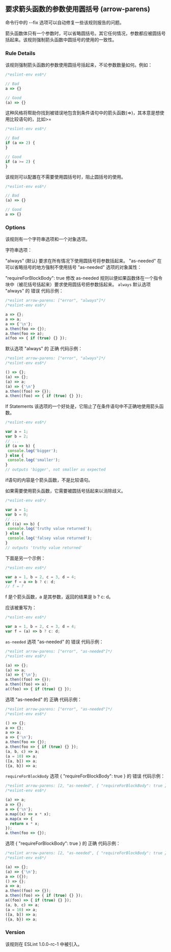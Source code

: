 ## 要求箭头函数的参数使用圆括号 (arrow-parens)

命令行中的 --fix 选项可以自动修复一些该规则报告的问题。

箭头函数体只有一个参数时，可以省略圆括号。其它任何情况，参数都应被圆括号括起来。该规则强制箭头函数中圆括号的使用的一致性。

### Rule Details
该规则强制箭头函数的参数使用圆括号括起来，不论参数数量如何。例如：
```js
/*eslint-env es6*/

// Bad
a => {}

// Good
(a) => {}
```

这种风格将帮助你找到被错误地包含到条件语句中的箭头函数(=>)，其本意是想使用比较语句的，比如>=
```js
/*eslint-env es6*/

// Bad
if (a => 2) {
}

// Good
if (a >= 2) {
}
```

该规则可以配置在不需要使用圆括号时，阻止圆括号的使用。
```js
/*eslint-env es6*/

// Bad
(a) => {}

// Good
a => {}
```

### Options
该规则有一个字符串选项和一个对象选项。

字符串选项：

"always" (默认) 要求在所有情况下使用圆括号将参数括起来。
"as-needed" 在可以省略括号的地方强制不使用括号
"as-needed" 选项的对象属性：

"requireForBlockBody": true 修改 as-needed 规则以便如果函数体在一个指令块中（被花括号括起来）要求使用圆括号把参数括起来。
```always```
默认选项 "always" 的 错误 代码示例：
```js
/*eslint arrow-parens: ["error", "always"]*/
/*eslint-env es6*/

a => {};
a => a;
a => {'\n'};
a.then(foo => {});
a.then(foo => a);
a(foo => { if (true) {} });
```

默认选项 "always" 的 正确 代码示例：
```js
/*eslint arrow-parens: ["error", "always"]*/
/*eslint-env es6*/

() => {};
(a) => {};
(a) => a;
(a) => {'\n'}
a.then((foo) => {});
a.then((foo) => { if (true) {} });
```

If Statements
该选项的一个好处是，它阻止了在条件语句中不正确地使用箭头函数。
```js
/*eslint-env es6*/

var a = 1;
var b = 2;
// ...
if (a => b) {
 console.log('bigger');
} else {
 console.log('smaller');
}
// outputs 'bigger', not smaller as expected
```

if语句的内容是个箭头函数，不是比较语句。

如果需要使用箭头函数，它需要被圆括号括起来以消除歧义。
```js
/*eslint-env es6*/

var a = 1;
var b = 0;
// ...
if ((a) => b) {
 console.log('truthy value returned');
} else {
 console.log('falsey value returned');
}
// outputs 'truthy value returned'
```

下面是另一个示例：
```js
/*eslint-env es6*/

var a = 1, b = 2, c = 3, d = 4;
var f = a => b ? c: d;
// f = ?
```

f 是个箭头函数，a 是其参数，返回的结果是 b ? c: d。

应该被重写为：
```js
/*eslint-env es6*/

var a = 1, b = 2, c = 3, d = 4;
var f = (a) => b ? c: d;
```

```as-needed```
选项 "as-needed" 的 错误 代码示例：
```js
/*eslint arrow-parens: ["error", "as-needed"]*/
/*eslint-env es6*/

(a) => {};
(a) => a;
(a) => {'\n'};
a.then((foo) => {});
a.then((foo) => a);
a((foo) => { if (true) {} });
```

选项 "as-needed" 的 正确 代码示例：
```js
/*eslint arrow-parens: ["error", "as-needed"]*/
/*eslint-env es6*/

() => {};
a => {};
a => a;
a => {'\n'};
a.then(foo => {});
a.then(foo => { if (true) {} });
(a, b, c) => a;
(a = 10) => a;
([a, b]) => a;
({a, b}) => a;
```

```requireForBlockBody```
选项 { "requireForBlockBody": true } 的 错误 代码示例：
```js
/*eslint arrow-parens: [2, "as-needed", { "requireForBlockBody": true }]*/
/*eslint-env es6*/

(a) => a;
a => {};
a => {'\n'};
a.map((x) => x * x);
a.map(x => {
  return x * x;
});
a.then(foo => {});
```

选项 { "requireForBlockBody": true } 的 正确 代码示例：
```js
/*eslint arrow-parens: [2, "as-needed", { "requireForBlockBody": true }]*/
/*eslint-env es6*/

(a) => {};
(a) => {'\n'};
a => ({});
() => {};
a => a;
a.then((foo) => {});
a.then((foo) => { if (true) {} });
a((foo) => { if (true) {} });
(a, b, c) => a;
(a = 10) => a;
([a, b]) => a;
({a, b}) => a;
```

### Version
该规则在 ESLint 1.0.0-rc-1 中被引入。
